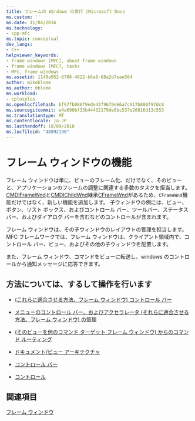 ```yaml
---
title: フレームの Windows の実行 |Microsoft Docs
ms.custom: ''
ms.date: 11/04/2016
ms.technology:
- cpp-mfc
ms.topic: conceptual
dev_langs:
- C++
helpviewer_keywords:
- frame windows [MFC], about frame windows
- frame windows [MFC], tasks
- MFC, frame windows
ms.assetid: 1148a952-6786-4622-b5a8-68a2d7eae584
author: mikeblome
ms.author: mblome
ms.workload:
- cplusplus
ms.openlocfilehash: bf97fb086f9ede43f9679e66a7c917b800f97dc8
ms.sourcegitcommit: e4a690bf33b44432179de0bc537e26616d13c553
ms.translationtype: MT
ms.contentlocale: ja-JP
ms.lasthandoff: 10/09/2018
ms.locfileid: "48892190"
---
```

# <a name="what-frame-windows-do"></a>フレーム ウィンドウの機能

フレーム ウィンドウは単に、ビューのフレーム化、だけでなく、そのビューと、アプリケーションのフレームの調整に関連する多数のタスクを担当します。 [CMDIFrameWnd](../mfc/reference/cmdiframewnd-class.md)と[CMDIChildWnd](../mfc/reference/cmdichildwnd-class.md)継承[CFrameWnd](../mfc/reference/cframewnd-class.md)があるため、`CFrameWnd`機能だけではなく、新しい機能を追加します。 子ウィンドウの例には、ビュー、ボタン、リスト ボックス、およびコントロール バー、ツールバー、ステータス バー、およびダイアログ バーを含むなどのコントロールが含まれます。

フレーム ウィンドウは、その子ウィンドウのレイアウトの管理を担当します。 MFC フレームワークでは、フレーム ウィンドウは、クライアント領域内で、コントロール バー、ビュー、およびその他の子ウィンドウを配置します。

また、フレーム ウィンドウ、コマンドをビューに転送し、windows のコントロールから通知メッセージに応答できます。

## <a name="what-do-you-want-to-know-more-about"></a>方法については、するして操作を行います

- [(これらに適合させる方法、フレーム ウィンドウ) コントロール バー](../mfc/control-bars.md)

- [メニューのコントロール バー、およびアクセラレータ (それらに適合させる方法、フレーム ウィンドウ) の管理](../mfc/managing-menus-control-bars-and-accelerators.md)

- [(そのビューを他のコマンド ターゲット フレーム ウィンドウ) からのコマンド ルーティング](../mfc/command-routing.md)

- [ドキュメント/ビュー アーキテクチャ](../mfc/document-view-architecture.md)

- [コントロール バー](../mfc/control-bars.md)

- [コントロール](../mfc/controls-mfc.md)

## <a name="see-also"></a>関連項目

[フレーム ウィンドウ](../mfc/frame-windows.md)


